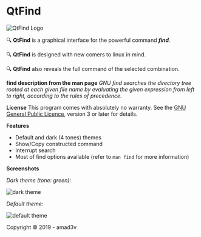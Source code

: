 
# QtFind
![QtFind Logo](https://github.com/amad3v/QtFind/raw/master/Icon.png)

:mag: **QtFind** is a graphical interface for the powerful command ***find***.

:mag: **QtFind** is designed with new comers to linux in mind.

:mag: **QtFind** also reveals the full command of the selected combination.

**find description from the man page**
*GNU find searches the directory tree rooted at each given file name by evaluating the given expression from left to right, according to the rules of precedence.*

**License**
This program comes with absolutely no warranty.
See the [GNU General Public Licence](https://www.gnu.org/licenses/gpl-3.0.html), version 3 or later for details.

**Features**
 - Default and dark (4 tones) themes
 - Show/Copy constructed command
 - Interrupt search
 - Most of find options available (refer to `man find` for more information)

**Screenshots**

*Dark theme (tone: green):*

![dark theme](https://github.com/amad3v/QtFind/raw/master/docs/main_window.png)

*Default theme:*

![default theme](https://github.com/amad3v/QtFind/raw/master/docs/main_window_l.png)

Copyright :copyright: 2019 - amad3v
